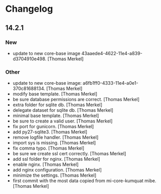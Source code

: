 # Changelog

## 14.2.1

### New

* update to new core-base image 43aaede4-4622-11e4-a839-d3704910e498. [Thomas Merkel]

### Other

* update to new core-base image: a6fb1ff0-4333-11e4-a0e1-370c81688134. [Thomas Merkel]
* modify base template. [Thomas Merkel]
* be sure database permissions are correct. [Thomas Merkel]
* extra folder for sqlite db. [Thomas Merkel]
* delegate dataset for sqlite db. [Thomas Merkel]
* minimal base template. [Thomas Merkel]
* be sure to create a valid user. [Thomas Merkel]
* fix port for gunicorn. [Thomas Merkel]
* add py27-sqlite3. [Thomas Merkel]
* remove logfile handler. [Thomas Merkel]
* import sys is missing. [Thomas Merkel]
* fix comma typo. [Thomas Merkel]
* be sure we create ssl cert correctly. [Thomas Merkel]
* add ssl folder for nginx. [Thomas Merkel]
* enable nginx. [Thomas Merkel]
* add nginx configuration. [Thomas Merkel]
* minimize the settings. [Thomas Merkel]
* first commit with the most data copied from mi-core-kumquat mibe. [Thomas Merkel]

